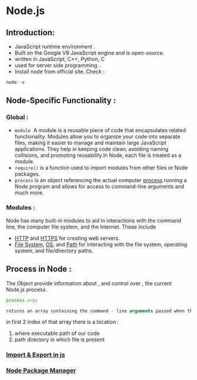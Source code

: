 # Node.js 

## Introduction: 

- JavaScript runtime environment .
- Built on the Google V8 JavaScript engine and is open-source. 
- written in JavaScript, C++, Python, C 
-  used for server side programming .
- Install node from official site. Check : 
``` JavaScript 
node -v
```

## **Node-Specific Functionality :**

### **Global :**

- `module`  A module is a reusable piece of code that encapsulates related functionality. Modules allow you to organize your code into separate files, making it easier to manage and maintain large JavaScript applications. They help in keeping code clean, avoiding naming collisions, and promoting reusability.In Node, each file is treated as a module.
- `require()` is a function used to import modules from other files or Node packages.
- `process` is an object referencing the actual computer [process](https://en.wikipedia.org/wiki/Process_(computing)) running a Node program and allows for access to command-line arguments and much more.

### **Modules :**

Node has many built-in modules to aid in interactions with the command line, the computer file system, and the Internet. These include

- [HTTP](https://nodejs.org/dist/latest/docs/api/http.html) and [HTTPS](https://nodejs.org/dist/latest/docs/api/https.html) for creating web servers.
- [File System](https://nodejs.org/dist/latest/docs/api/fs.html), [OS](https://nodejs.org/dist/latest/docs/api/os.html), and [Path](https://nodejs.org/dist/latest/docs/api/path.html) for interacting with the file system, operating system, and file/directory paths.

## Process in Node :

The Object provide information about , and control over , the current Node.js process .

``` JavaScript 
process.argv 

returns an array containing the command - line arguments passed when the Node.js process was launched
``` 
in first 2 index of that array there is a location : 
1. where executable path of our code
2. path directory in which file is present 

### [ Import & Export in js ](./import&export) 
### [ Node Package Manager ](./npm)